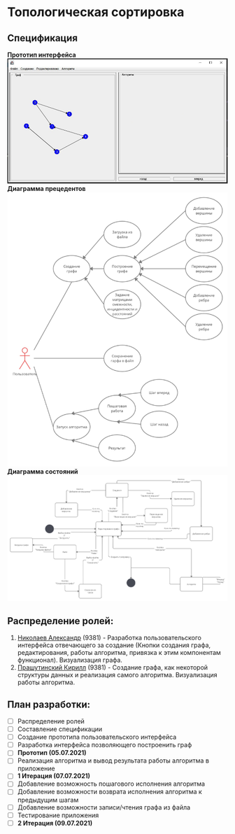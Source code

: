 # Топологическая сортировка

## Спецификация

**Прототип интерфейса**
![](info/interface.jpg)
**Диаграмма прецедентов**
![](info/UML_use-case.jpg)
**Диаграмма состояний**
![](info/UML_states.jpg)
## Распределение ролей:
  1. [Николаев Александр](https://github.com/EFFECT322) (9381) - Разработка пользовательского интерфейса отвечающего за создание (Кнопки создания графа, редактирования, работы алгоритма, привязка к этим компонентам функционал). Визуализация графа.
  3. [Прашутинский Кирилл](https://github.com/kirja1980) (9381) - Создание графа, как некоторой структуры данных и реализация самого алгоритма. Визуализация работы алгоритма.

## План разработки:
- [ ] Распределение ролей
- [ ] Составление спецификации
- [ ] Создание прототипа пользовательского интерфейса
- [ ] Разработка интерфейса позволяющего построенить граф
- [ ] **Прототип (05.07.2021)**
- [ ] Реализация алгоритма и вывод результата работы алгоритма в приложение
- [ ] **1 Итерация (07.07.2021)**
- [ ] Добавление возможность пошагового исполнения алгоритма
- [ ] Добавление возможности возврата исполнения алгоритма к предыдущим шагам
- [ ] Добавление возможности записи/чтения графа из файла
- [ ] Тестирование приложения
- [ ] **2 Итерация (09.07.2021)**
